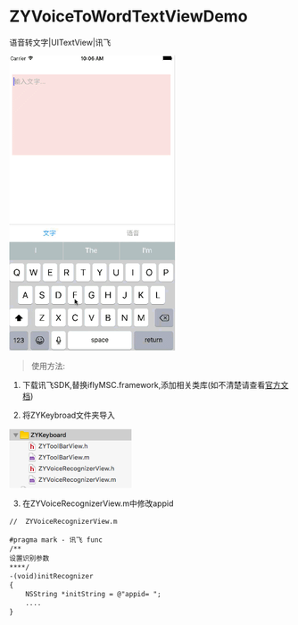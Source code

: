 # ZYVoiceToWordTextViewDemo
语音转文字|UITextView|讯飞

![voiceToWord](voiceToWord.gif)


> 使用方法:

1. 下载讯飞SDK,替换iflyMSC.framework,添加相关类库(如不清楚请查看[官方文档](http://www.xfyun.cn/doccenter/iOS))

2. 将ZYKeybroad文件夹导入

![ZYKeybroad](ZYKeybroad.png)

3. 在ZYVoiceRecognizerView.m中修改appid
```
//  ZYVoiceRecognizerView.m

#pragma mark - 讯飞 func
/**
设置识别参数
****/
-(void)initRecognizer
{
    NSString *initString = @"appid= ";
    ....
}

```





